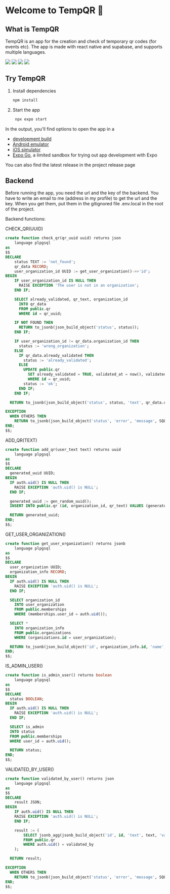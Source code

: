 # Welcome to TempQR 👋

## What is TempQR

TempQR is an app for the creation and check of temporary qr codes (for events etc). The app is made with react native and supabase, and supports multiple languages.

![](assets/demo/Modal-it.png)
![](assets/demo/Modal-en.jpeg)
![](assets/demo/Qr-creation.png)
![](assets/demo/Scan-history.png)



## Try TempQR

1. Install dependencies

   ```bash
   npm install
   ```

2. Start the app

   ```bash
    npx expo start
   ```

In the output, you'll find options to open the app in a

- [development build](https://docs.expo.dev/develop/development-builds/introduction/)
- [Android emulator](https://docs.expo.dev/workflow/android-studio-emulator/)
- [iOS simulator](https://docs.expo.dev/workflow/ios-simulator/)
- [Expo Go](https://expo.dev/go), a limited sandbox for trying out app development with Expo

You can also find the latest release in the project release page

## Backend
Before running the app, you need the url and the key of the backend.
You have to write an email to me (address in my profile) to get the url and the key.
When you get them, put them in the gitignored file .env.local in the root of the project.


Backend functions:

CHECK_QR(UUID)
```sql
create function check_qr(qr_uuid uuid) returns json
    language plpgsql
as
$$
DECLARE
    status TEXT := 'not_found';
    qr_data RECORD;
    user_organization_id UUID := get_user_organization()->>'id';
BEGIN
    IF user_organization_id IS NULL THEN
      RAISE EXCEPTION 'The user is not in an organization';
    END IF;

    SELECT already_validated, qr_text, organization_id
      INTO qr_data
      FROM public.qr
      WHERE id = qr_uuid;

    IF NOT FOUND THEN
      RETURN to_jsonb(json_build_object('status', status));
    END IF;

    IF user_organization_id != qr_data.organization_id THEN
      status := 'wrong_organization';
    ELSE
      IF qr_data.already_validated THEN
        status := 'already_validated';
      ELSE
        UPDATE public.qr
          SET already_validated = TRUE, validated_at = now(), validated_by = auth.uid()
          WHERE id = qr_uuid;
        status := 'ok';
      END IF;
    END IF;

  RETURN to_jsonb(json_build_object('status', status, 'text', qr_data.qr_text));

EXCEPTION
  WHEN OTHERS THEN
    RETURN to_jsonb(json_build_object('status', 'error', 'message', SQLERRM));
END;
$$;
```

ADD_QR(TEXT)
```sql
create function add_qr(user_text text) returns uuid
    language plpgsql
as
$$
DECLARE
  generated_uuid UUID;
BEGIN
  IF auth.uid() IS NULL THEN
    RAISE EXCEPTION 'auth.uid() is NULL';
  END IF;

  generated_uuid := gen_random_uuid();
  INSERT INTO public.qr (id, organization_id, qr_text) VALUES (generated_uuid, (get_user_organization()->>'id')::uuid, user_text);

  RETURN generated_uuid;
END;
$$;
```

GET_USER_ORGANIZATION()
```sql
create function get_user_organization() returns jsonb
    language plpgsql
as
$$
DECLARE
  user_organization UUID;
  organization_info RECORD;
BEGIN
  IF auth.uid() IS NULL THEN
    RAISE EXCEPTION 'auth.uid() is NULL';
  END IF;

  SELECT organization_id
    INTO user_organization
    FROM public.memberships
    WHERE (memberships.user_id = auth.uid());

  SELECT *
    INTO organization_info
    FROM public.organizations
    WHERE (organizations.id = user_organization);

  RETURN to_jsonb(json_build_object('id', organization_info.id, 'name', organization_info.name));
END;
$$;
```

IS_ADMIN_USER()
```sql
create function is_admin_user() returns boolean
    language plpgsql
as
$$
DECLARE
  status BOOLEAN;
BEGIN
  IF auth.uid() IS NULL THEN
    RAISE EXCEPTION 'auth.uid() is NULL';
  END IF;

  SELECT is_admin
  INTO status
  FROM public.memberships
  WHERE user_id = auth.uid();

  RETURN status;
END;
$$;
```

VALIDATED_BY_USER()
```sql
create function validated_by_user() returns json
    language plpgsql
as
$$
DECLARE
    result JSON;
BEGIN
    IF auth.uid() IS NULL THEN
    RAISE EXCEPTION 'auth.uid() is NULL';
    END IF;

    result := (
        SELECT jsonb_agg(jsonb_build_object('id', id, 'text', text, 'validated_at', validated_at))
        FROM public.qr
        WHERE auth.uid() = validated_by
    );

  RETURN result;

EXCEPTION
  WHEN OTHERS THEN
    RETURN to_jsonb(json_build_object('status', 'error', 'message', SQLERRM));
END;
$$;
```
